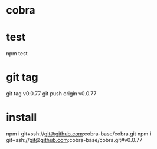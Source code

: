 # cobra

# test
npm test

# git tag
git tag v0.0.77
git push origin v0.0.77

# install
npm i git+ssh://git@github.com:cobra-base/cobra.git
npm i git+ssh://git@github.com:cobra-base/cobra.git#v0.0.77
